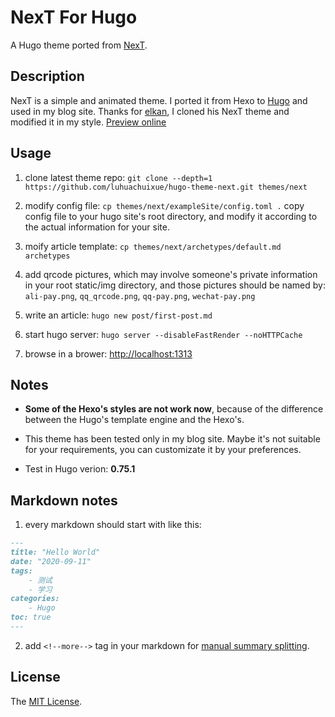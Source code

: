 # NexT For Hugo

A Hugo theme ported from [NexT](https://github.com/iissnan/hexo-theme-next).

## Description

NexT is a simple and animated theme. I ported it from Hexo to [Hugo](https://gohugo.io/) and used in my blog site.
Thanks for [elkan](https://github.com/elkan1788), I cloned his NexT theme and modified it in my style.
[Preview online](https://luhuachuixue.cf)

## Usage

1. clone latest theme repo: `git clone --depth=1 https://github.com/luhuachuixue/hugo-theme-next.git themes/next`

2. modify config file: `cp themes/next/exampleSite/config.toml .` copy config file to your hugo site's root directory, and modify it according to the actual information for your site.

3. moify article template: `cp themes/next/archetypes/default.md archetypes`

4. add qrcode pictures, which may involve someone's private information in your root static/img directory, and those pictures should be named by: `ali-pay.png`, `qq_qrcode.png`, `qq-pay.png`, `wechat-pay.png`

5. write an article: `hugo new post/first-post.md`

6. start hugo server: `hugo server --disableFastRender --noHTTPCache`

7. browse in a brower: <http://localhost:1313>

## Notes

- **Some of the Hexo's styles are not work now**, because of the difference between the Hugo's template engine and the Hexo's.

- This theme has been tested only in my blog site. Maybe it's not suitable for your requirements, you can customizate it by your preferences.

- Test in Hugo verion: **0.75.1**

## Markdown notes

1. every markdown should start with like this:

```markdown
---
title: "Hello World"
date: "2020-09-11"
tags:
    - 测试
    - 学习
categories:
    - Hugo
toc: true
---
```

2. add `<!--more-->` tag in your markdown for [manual summary splitting](https://gohugo.io/content-management/summaries/#user-defined-manual-summary-splitting).

## License

The [MIT License](LICENSE).
